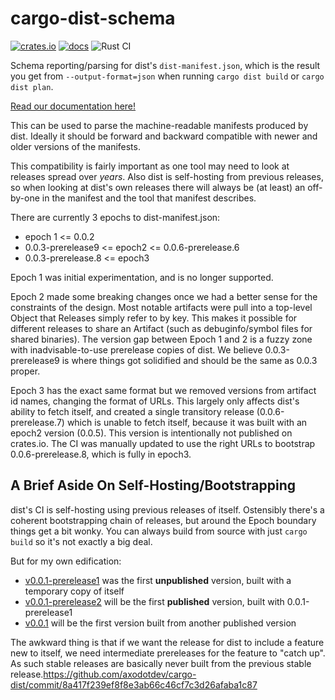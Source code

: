 # cargo-dist-schema

[![crates.io](https://img.shields.io/crates/v/cargo-dist-schema.svg)](https://crates.io/crates/cargo-dist) [![docs](https://docs.rs/cargo-dist-schema/badge.svg)](https://docs.rs/cargo-dist-schema)
![Rust CI](https://github.com/astral-sh/cargo-dist/workflows/Rust%20CI/badge.svg?branch=main)

Schema reporting/parsing for dist's `dist-manifest.json`, which is the result you get from `--output-format=json` when running `cargo dist build` or `cargo dist plan`.

[Read our documentation here!](https://opensource.axo.dev/cargo-dist/book/)

This can be used to parse the machine-readable manifests produced by dist. Ideally it should be forward and backward compatible with newer and older versions of the manifests.

This compatibility is fairly important as one tool may need to look at releases spread over *years*. Also dist is self-hosting from previous releases, so when looking at dist's own releases there will always be (at least) an off-by-one in the manifest and the tool that manifest describes.

There are currently 3 epochs to dist-manifest.json:

* epoch 1 <= 0.0.2
* 0.0.3-prerelease9 <= epoch2 <= 0.0.6-prerelease.6
* 0.0.3-prerelease.8 <= epoch3

Epoch 1 was initial experimentation, and is no longer supported.

Epoch 2 made some breaking changes once we had a better sense for the constraints of the design. Most notable artifacts were pull into a top-level Object that Releases simply refer to by key. This makes it possible for different releases to share an Artifact (such as debuginfo/symbol files for shared binaries). The version gap between Epoch 1 and 2 is a fuzzy zone with inadvisable-to-use prerelease copies of dist. We believe 0.0.3-prerelease9 is where things got solidified and should be the same as 0.0.3 proper.

Epoch 3 has the exact same format but we removed versions from artifact id names, changing the format of URLs. This largely only affects dist's ability to fetch itself, and created a single transitory release (0.0.6-prerelease.7) which is unable to fetch itself, because it was built with an epoch2 version (0.0.5). This version is intentionally not published on crates.io. The CI was manually updated to use the right URLs to bootstrap 0.0.6-prerelease.8, which is fully in epoch3.

## A Brief Aside On Self-Hosting/Bootstrapping

dist's CI is self-hosting using previous releases of itself. Ostensibly there's a coherent bootstrapping chain of releases, but around the Epoch boundary things get a bit wonky. You can always build from source with just `cargo build` so it's not exactly a big deal.

But for my own edification:

* [v0.0.1-prerelease1](https://github.com/axodotdev/cargo-dist/releases/tag/v0.0.1-prerelease1) was the first **unpublished** version, built with a temporary copy of itself
* [v0.0.1-prerelease2](https://github.com/axodotdev/cargo-dist/releases/tag/v0.0.1-prerelease2) will be the first **published** version, built with 0.0.1-prerelease1
* [v0.0.1](https://github.com/axodotdev/cargo-dist/releases/tag/v0.0.1) will be the first version built from another published version

The awkward thing is that if we want the release for dist to include a feature new to itself, we need intermediate prereleases for the feature to "catch up". As such stable releases are basically never built from the previous stable release.https://github.com/axodotdev/cargo-dist/commit/8a417f239ef8f8e3ab66c46cf7c3d26afaba1c87
